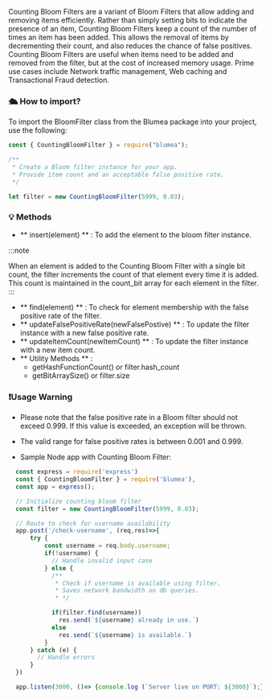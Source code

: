 Counting Bloom Filters are a variant of Bloom Filters that allow adding and removing items efficiently. Rather than simply setting bits to indicate the presence of an item, Counting Bloom Filters keep a count of the number of times an item has been added. This allows the removal of items by decrementing their count, and also reduces the chance of false positives. Counting Bloom Filters are useful when items need to be added and removed from the filter, but at the cost of increased memory usage. Prime use cases include Network traffic management, Web caching and Transactional Fraud detection.

### 🛳 How to import?

To import the BloomFilter class from the Blumea package into your project, use the following:

```js
const { CountingBloomFilter } = require("blumea");

/**
 * Create a Bloom filter instance for your app.
 * Provide item count and an acceptable false positive rate.
 */

let filter = new CountingBloomFilter(5999, 0.03);
```

### 💡 Methods

- ** insert(element) ** : To add the element to the bloom filter instance.

:::note

When an element is added to the Counting Bloom Filter with a single bit count, the filter increments the count of that element every time it is added. This count is maintained in the count_bit array for each element in the filter.
:::

- ** find(element) ** : To check for element membership with the false positive rate of the filter.
- ** updateFalsePositiveRate(newFalsePostive) ** : To update the filter instance with a new false positive rate.
- ** updateItemCount(newItemCount) ** : To update the filter instance with a new item count.
- ** Utility Methods ** :
  - getHashFunctionCount() or filter.hash_count
  - getBitArraySize() or filter.size

### ❗️Usage Warning

- Please note that the false positive rate in a Bloom filter should not exceed 0.999. If this value is exceeded, an exception will be thrown.

- The valid range for false positive rates is between 0.001 and 0.999.

- Sample Node app with Counting Bloom Filter:

```js
  const express = require('express')
  const { CountingBloomFilter } = require('blumea'),
  const app = express();

  // Initialize counting bloom filter
  const filter = new CountingBloomFilter(5999, 0.03);

  // Route to check for username availability
  app.post('/check-username', (req,res)=>{
      try {
          const username = req.body.username;
          if(!username) {
            // Handle invalid input case
          } else {
            /**
             * Check if username is available using filter.
             * Saves network bandwidth on db queries.
             * */

            if(filter.find(username))
              res.send(`${username} already in use.`)
            else
              res.send(`${username} is available.`)
          }
      } catch (e) {
        // Handle errors
      }
  })

  app.listen(3000, ()=> {console.log (`Server live on PORT: ${3000}`);})
```
